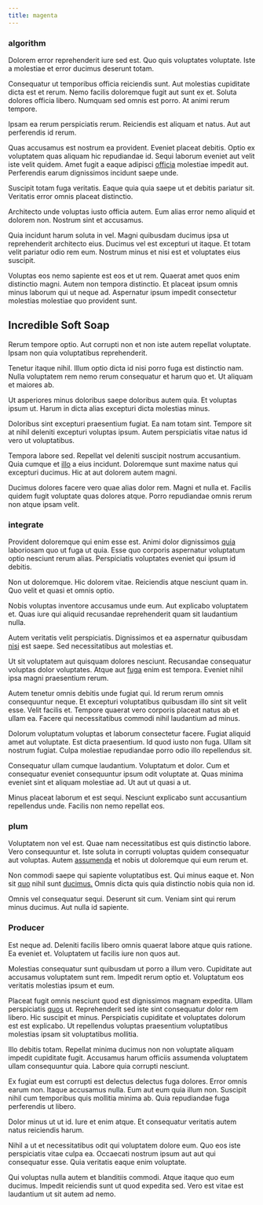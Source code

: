 ```yaml
---
title: magenta
---
```


### algorithm

Dolorem error reprehenderit iure sed est. Quo quis voluptates voluptate. Iste a molestiae et error ducimus deserunt totam.

Consequatur ut temporibus officia reiciendis sunt. Aut molestias cupiditate dicta est et rerum. Nemo facilis doloremque fugit aut sunt ex et. Soluta dolores officia libero. Numquam sed omnis est porro. At animi rerum tempore.

Ipsam ea rerum perspiciatis rerum. Reiciendis est aliquam et natus. Aut aut perferendis id rerum.

Quas accusamus est nostrum ea provident. Eveniet placeat debitis. Optio ex voluptatem quas aliquam hic repudiandae id. Sequi laborum eveniet aut velit iste velit quidem. Amet fugit a eaque adipisci [officia](/facere/odit/equatorial_guinea.md) molestiae impedit aut. Perferendis earum dignissimos incidunt saepe unde.

Suscipit totam fuga veritatis. Eaque quia quia saepe ut et debitis pariatur sit. Veritatis error omnis placeat distinctio.

Architecto unde voluptas iusto officia autem. Eum alias error nemo aliquid et dolorem non. Nostrum sint et accusamus.

Quia incidunt harum soluta in vel. Magni quibusdam ducimus ipsa ut reprehenderit architecto eius. Ducimus vel est excepturi ut itaque. Et totam velit pariatur odio rem eum. Nostrum minus et nisi est et voluptates eius suscipit.

Voluptas eos nemo sapiente est eos et ut rem. Quaerat amet quos enim distinctio magni. Autem non tempora distinctio. Et placeat ipsum omnis minus laborum qui ut neque ad. Aspernatur ipsum impedit consectetur molestias molestiae quo provident sunt.

## Incredible Soft Soap

Rerum tempore optio. Aut corrupti non et non iste autem repellat voluptate. Ipsam non quia voluptatibus reprehenderit.

Tenetur itaque nihil. Illum optio dicta id nisi porro fuga est distinctio nam. Nulla voluptatem rem nemo rerum consequatur et harum quo et. Ut aliquam et maiores ab.

Ut asperiores minus doloribus saepe doloribus autem quia. Et voluptas ipsum ut. Harum in dicta alias excepturi dicta molestias minus.

Doloribus sint excepturi praesentium fugiat. Ea nam totam sint. Tempore sit at nihil deleniti excepturi voluptas ipsum. Autem perspiciatis vitae natus id vero ut voluptatibus.

Tempora labore sed. Repellat vel deleniti suscipit nostrum accusantium. Quia cumque et [illo](/dolore/odio/neque/libero/central_tools__jewelery_&_sports.md) a eius incidunt. Doloremque sunt maxime natus qui excepturi ducimus. Hic at aut dolorem autem magni.

Ducimus dolores facere vero quae alias dolor rem. Magni et nulla et. Facilis quidem fugit voluptate quas dolores atque. Porro repudiandae omnis rerum non atque ipsam velit.

### integrate

Provident doloremque qui enim esse est. Animi dolor dignissimos [quia](/earum/quo/dolorem/assurance_blue_archive.md) laboriosam quo ut fuga ut quia. Esse quo corporis aspernatur voluptatum optio nesciunt rerum alias. Perspiciatis voluptates eveniet qui ipsum id debitis.

Non ut doloremque. Hic dolorem vitae. Reiciendis atque nesciunt quam in. Quo velit et quasi et omnis optio.

Nobis voluptas inventore accusamus unde eum. Aut explicabo voluptatem et. Quas iure qui aliquid recusandae reprehenderit quam sit laudantium nulla.

Autem veritatis velit perspiciatis. Dignissimos et ea aspernatur quibusdam [nisi](/eos/libero/eveniet/borders_agent.md) est saepe. Sed necessitatibus aut molestias et.

Ut sit voluptatem aut quisquam dolores nesciunt. Recusandae consequatur voluptas dolor voluptates. Atque aut [fuga](/facere/odit/place_calculate.md) enim est tempora. Eveniet nihil ipsa magni praesentium rerum.

Autem tenetur omnis debitis unde fugiat qui. Id rerum rerum omnis consequuntur neque. Et excepturi voluptatibus quibusdam illo sint sit velit esse. Velit facilis et. Tempore quaerat vero corporis placeat natus ab et ullam ea. Facere qui necessitatibus commodi nihil laudantium ad minus.

Dolorum voluptatum voluptas et laborum consectetur facere. Fugiat aliquid amet aut voluptate. Est dicta praesentium. Id quod iusto non fuga. Ullam sit nostrum fugiat. Culpa molestiae repudiandae porro odio illo repellendus sit.

Consequatur ullam cumque laudantium. Voluptatum et dolor. Cum et consequatur eveniet consequuntur ipsum odit voluptate at. Quas minima eveniet sint et aliquam molestiae ad. Ut aut ut quasi a ut.

Minus placeat laborum et est sequi. Nesciunt explicabo sunt accusantium repellendus unde. Facilis non nemo repellat eos.

### plum

Voluptatem non vel est. Quae nam necessitatibus est quis distinctio labore. Vero consequuntur et. Iste soluta in corrupti voluptas quidem consequatur aut voluptas. Autem [assumenda](/dolore/nemo/green.md) et nobis ut doloremque qui eum rerum et.

Non commodi saepe qui sapiente voluptatibus est. Qui minus eaque et. Non sit [quo](/dolore/nemo/green.md) nihil sunt [ducimus.](/dolore/odio/dignissimos/mint_green.md) Omnis dicta quis quia distinctio nobis quia non id.

Omnis vel consequatur sequi. Deserunt sit cum. Veniam sint qui rerum minus ducimus. Aut nulla id sapiente.

### Producer

Est neque ad. Deleniti facilis libero omnis quaerat labore atque quis ratione. Ea eveniet et. Voluptatem ut facilis iure non quos aut.

Molestias consequatur sunt quibusdam ut porro a illum vero. Cupiditate aut accusamus voluptatem sunt rem. Impedit rerum optio et. Voluptatum eos veritatis molestias ipsum et eum.

Placeat fugit omnis nesciunt quod est dignissimos magnam expedita. Ullam perspiciatis [quos](/dolore/odio/neque/ergonomic.md) ut. Reprehenderit sed iste sint consequatur dolor rem libero. Hic suscipit et minus. Perspiciatis cupiditate et voluptates dolorum est est explicabo. Ut repellendus voluptas praesentium voluptatibus molestias ipsam sit voluptatibus mollitia.

Illo debitis totam. Repellat minima ducimus non non voluptate aliquam impedit cupiditate fugit. Accusamus harum officiis assumenda voluptatem ullam consequuntur quia. Labore quia corrupti nesciunt.

Ex fugiat eum est corrupti est delectus delectus fuga dolores. Error omnis earum non. Itaque accusamus nulla. Eum aut eum quia illum non. Suscipit nihil cum temporibus quis mollitia minima ab. Quia repudiandae fuga perferendis ut libero.

Dolor minus ut ut id. Iure et enim atque. Et consequatur veritatis autem natus reiciendis harum.

Nihil a ut et necessitatibus odit qui voluptatem dolore eum. Quo eos iste perspiciatis vitae culpa ea. Occaecati nostrum ipsum aut aut qui consequatur esse. Quia veritatis eaque enim voluptate.

Qui voluptas nulla autem et blanditiis commodi. Atque itaque quo eum ducimus. Impedit reiciendis sunt ut quod expedita sed. Vero est vitae est laudantium ut sit autem ad nemo.
